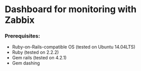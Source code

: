 # Dashboard for monitoring with Zabbix

### Prerequisites:
* Ruby-on-Rails-compatible OS (tested on Ubuntu 14.04LTS)
* Ruby (tested on 2.2.2)
* Gem rails (tested on 4.2.1)
* Gem dashing 

